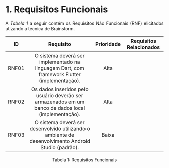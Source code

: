 # 1. Requisitos Funcionais

<p align="justify">A <i>Tabela 1</i> a seguir contém os Requisitos Não Funcionais (RNF) elicitados utizando a técnica de Brainstorm.</p>

| ID   |                                 Requisito                                 | Prioridade | Requisitos Relacionados |
| :--: | :-----------------------------------------------------------------------: | :--------: | :---------: |
| RNF01 |  O sistema deverá ser implementado na linguagem Dart, com framework Flutter (implementação).|Alta||
| RNF02 |  Os dados inseridos pelo usuário deverão ser armazenados em um banco de dados local (implementação).|Alta||
| RNF03 |  O sistema deverá ser desenvolvido utilizando o ambiente de desenvolvimento Android Studio (padrão).|Baixa||


<div style="text-align: center">
<p>Tabela 1: Requisitos Funcionais</p>
</div>
